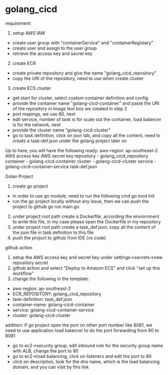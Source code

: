 # golang_cicd

requirement:
1. setup AWS IAM
  - create user group with "containerService" and "containerRegistery"
  - create user and assign to the user group
  - retrieve the access key and secret key
2. create ECR
  - create private repository and give the name "golang_cicd_repository"
  - copy the URI of the repository, need to use when create cluster
3. create ECS cluster
  - get start for cluster, select custom container definition and config
  - provide the container name "golang-cicd-container" and paste the URI of the repository in image text box we created in step 2
  - port mapings, we use 80, next
  - edit service, number of task is for scale out the container, load balancer is for the network, next
  - provide the cluster name "golang-cicd-cluster"
  - go to task definition, click on json tab, and copy all the content, need to create a task-def.json under the golang project later on
  
Up to here, you will have the following ready:
aws-region: ap-southeast-2
AWS access key
AWS secret key
repository - golang_cicd_repository
container - golang-cicd-container
cluster - golang-cicd-cluster
service - golang-cicd-container-service
task-def.json
  
Golan Project
1. create go project
  - in order to use go module, need to run the following cmd
  go mod init
  - run the go project locally without any issue, then we can push the project to github
  go run main.go
2. under project root path create a Dockerfile, according the enviornment to write this file, in my case please open the Dockerfile in my repository
3. under project root path create a task_def.json, copy all the content of the json file in task definition to this file
4. push the projuct to github from IDE (vs code)

github action
1. setup the AWS access key and secret key under settings->secrets->new repository secret
2. github action and select "Deploy to Amazon ECS" and click "set up this workflow"
3. change the following in the template:
  - aws-region: ap-southeast-2
  - ECR_REPOSITORY: golang_cicd_repository
  - task-definition: task_def.json
  - container-name: golang-cicd-container
  - service: golang-cicd-container-service
  - cluster: golang-cicd-cluster

addition:
If go project open the port on other port number like 8081, we need to use application load balancer to do the port forwarding from 80 to 8081
  - go to ec2->security group, edit inbound rule for the security group name with ALB, change the port to 80
  - go to ec2->load balancing, click on listeners and edit the port to 80
  - click on description, look for the dns name, which is the load balancing domain, and you can visit by this link